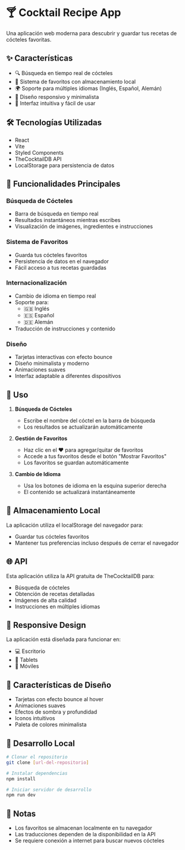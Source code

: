 # 🍸 Cocktail Recipe App

Una aplicación web moderna para descubrir y guardar tus recetas de cócteles favoritas.

## ✨ Características

- 🔍 Búsqueda en tiempo real de cócteles
- 💖 Sistema de favoritos con almacenamiento local
- 🌍 Soporte para múltiples idiomas (Inglés, Español, Alemán)
- 📱 Diseño responsivo y minimalista
- 🎯 Interfaz intuitiva y fácil de usar

## 🛠️ Tecnologías Utilizadas

- React
- Vite
- Styled Components
- TheCocktailDB API
- LocalStorage para persistencia de datos

## 🚀 Funcionalidades Principales

### Búsqueda de Cócteles
- Barra de búsqueda en tiempo real
- Resultados instantáneos mientras escribes
- Visualización de imágenes, ingredientes e instrucciones

### Sistema de Favoritos
- Guarda tus cócteles favoritos
- Persistencia de datos en el navegador
- Fácil acceso a tus recetas guardadas

### Internacionalización
- Cambio de idioma en tiempo real
- Soporte para:
  - 🇬🇧 Inglés
  - 🇪🇸 Español
  - 🇩🇪 Alemán
- Traducción de instrucciones y contenido

### Diseño
- Tarjetas interactivas con efecto bounce
- Diseño minimalista y moderno
- Animaciones suaves
- Interfaz adaptable a diferentes dispositivos

## 🎯 Uso

1. **Búsqueda de Cócteles**
   - Escribe el nombre del cóctel en la barra de búsqueda
   - Los resultados se actualizarán automáticamente

2. **Gestión de Favoritos**
   - Haz clic en el ❤️ para agregar/quitar de favoritos
   - Accede a tus favoritos desde el botón "Mostrar Favoritos"
   - Los favoritos se guardan automáticamente

3. **Cambio de Idioma**
   - Usa los botones de idioma en la esquina superior derecha
   - El contenido se actualizará instantáneamente

## 💾 Almacenamiento Local

La aplicación utiliza el localStorage del navegador para:
- Guardar tus cócteles favoritos
- Mantener tus preferencias incluso después de cerrar el navegador

## 🌐 API

Esta aplicación utiliza la API gratuita de TheCocktailDB para:
- Búsqueda de cócteles
- Obtención de recetas detalladas
- Imágenes de alta calidad
- Instrucciones en múltiples idiomas

## 📱 Responsive Design

La aplicación está diseñada para funcionar en:
- 💻 Escritorio
- 📱 Tablets
- 📱 Móviles

## 🎨 Características de Diseño

- Tarjetas con efecto bounce al hover
- Animaciones suaves
- Efectos de sombra y profundidad
- Iconos intuitivos
- Paleta de colores minimalista

## 🔧 Desarrollo Local

```bash
# Clonar el repositorio
git clone [url-del-repositorio]

# Instalar dependencias
npm install

# Iniciar servidor de desarrollo
npm run dev
```

## 📝 Notas

- Los favoritos se almacenan localmente en tu navegador
- Las traducciones dependen de la disponibilidad en la API
- Se requiere conexión a internet para buscar nuevos cócteles
